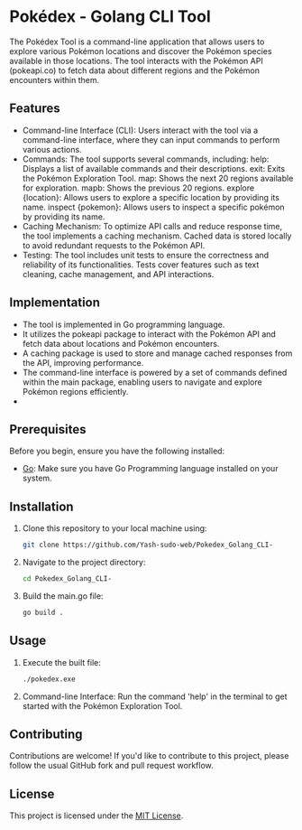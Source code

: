 # Pokédex - Golang CLI Tool
The Pokédex Tool is a command-line application that allows users to explore various Pokémon locations and discover the Pokémon species available in those locations. The tool interacts with the Pokémon API (pokeapi.co) to fetch data about different regions and the Pokémon encounters within them.

## Features

- Command-line Interface (CLI): Users interact with the tool via a command-line interface, where they can input commands to perform various actions.
- Commands: The tool supports several commands, including:
    help: Displays a list of available commands and their descriptions.
    exit: Exits the Pokémon Exploration Tool.
    map: Shows the next 20 regions available for exploration.
    mapb: Shows the previous 20 regions.
    explore {location}: Allows users to explore a specific location by providing its name.
    inspect {pokemon}: Allows users to inspect a specific pokémon by providing its name.
- Caching Mechanism: To optimize API calls and reduce response time, the tool implements a caching mechanism. Cached data is stored locally to avoid redundant requests to the Pokémon API.
- Testing: The tool includes unit tests to ensure the correctness and reliability of its functionalities. Tests cover features such as text cleaning, cache management, and API interactions.

## Implementation
 - The tool is implemented in Go programming language.
 - It utilizes the pokeapi package to interact with the Pokémon API and fetch data about locations and Pokémon encounters.
 - A caching package is used to store and manage cached responses from the API, improving performance.
 - The command-line interface is powered by a set of commands defined within the main package, enabling users to navigate and explore Pokémon regions efficiently.
 - 
## Prerequisites

Before you begin, ensure you have the following installed:

- [Go](https://go.dev/doc/install): Make sure you have Go Programming language installed on your system.

## Installation

1. Clone this repository to your local machine using:

   ```bash
   git clone https://github.com/Yash-sudo-web/Pokedex_Golang_CLI-

2. Navigate to the project directory:

    ```bash
    cd Pokedex_Golang_CLI-

3. Build the main.go file:

    ```bash
    go build .

## Usage

1. Execute the built file:

   ```bash
   ./pokedex.exe

2. Command-line Interface: Run the command 'help' in the terminal to get started with the Pokémon Exploration Tool.

## Contributing

Contributions are welcome! If you'd like to contribute to this project, please follow the usual GitHub fork and pull request workflow.

## License

This project is licensed under the [MIT License](https://github.com/Yash-sudo-web/Pokedex_Golang_CLI-/blob/main/LICENSE).
